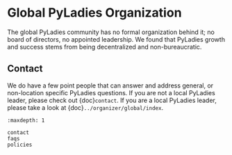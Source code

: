 # Global PyLadies Organization

The global PyLadies community has no formal organization behind it; no board of directors, no appointed leadership.  We found that PyLadies growth and success stems from being decentralized and non-bureaucratic.

## Contact

We do have a few point people that can answer and address general, or non-location specific PyLadies questions.  If you are not a local PyLadies leader, please check out {doc}`contact`.  If you are a local PyLadies leader, please take a look at {doc}`../organizer/global/index`.

```{toctree}
:maxdepth: 1

contact
faqs
policies
```
